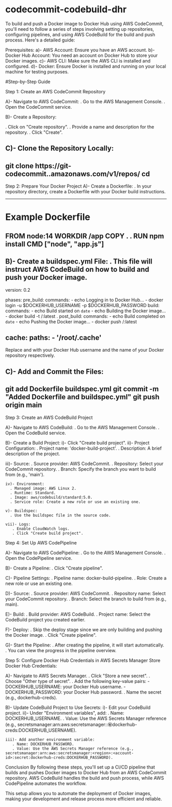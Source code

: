 # codecommit-codebuild-dhr
To build and push a Docker image to Docker Hub using AWS CodeCommit, you'll need to follow a series of steps involving setting up repositories, configuring pipelines, and using AWS CodeBuild for the build and push process. Here's a detailed guide:

Prerequisites:
    a)- AWS Account: Ensure you have an AWS account.
    b)- Docker Hub Account: You need an account on Docker Hub to store your Docker images.
    c)- AWS CLI: Make sure the AWS CLI is installed and configured.
    d)- Docker: Ensure Docker is installed and running on your local machine for testing purposes.

#Step-by-Step Guide

Step 1: Create an AWS CodeCommit Repository

A)- Navigate to AWS CodeCommit:
  . Go to the AWS Management Console.
  . Open the CodeCommit service.

B)-  Create a Repository:

  . Click on "Create repository".
  . Provide a name and description for the repository.
  . Click "Create".

C)- Clone the Repository Locally:
---
git clone https://git-codecommit.<region>.amazonaws.com/v1/repos/<your-repo-name>
cd <your-repo-name>
---

Step 2: Prepare Your Docker Project
A)- Create a Dockerfile:
  . In your repository directory, create a Dockerfile with your Docker build instructions.
  
---
  # Example Dockerfile
FROM node:14
WORKDIR /app
COPY . .
RUN npm install
CMD ["node", "app.js"]
---

B)- Create a buildspec.yml File:
  . This file will instruct AWS CodeBuild on how to build and push your Docker image.
---
version: 0.2

phases:
  pre_build:
    commands:
      - echo Logging in to Docker Hub...
      - docker login -u $DOCKERHUB_USERNAME -p $DOCKERHUB_PASSWORD
  build:
    commands:
      - echo Build started on `date`
      - echo Building the Docker image...
      - docker build -t <your-dockerhub-username>/<your-repo-name>:latest .
  post_build:
    commands:
      - echo Build completed on `date`
      - echo Pushing the Docker image...
      - docker push <your-dockerhub-username>/<your-repo-name>:latest

cache:
  paths:
    - '/root/.cache'
---
Replace <your-dockerhub-username> and <your-repo-name> with your Docker Hub username and the name of your Docker repository respectively.

C)- Add and Commit the Files:
---
git add Dockerfile buildspec.yml
git commit -m "Added Dockerfile and buildspec.yml"
git push origin main
---

Step 3: Create an AWS CodeBuild Project

A)- Navigate to AWS CodeBuild:
  . Go to the AWS Management Console.
  . Open the CodeBuild service.

B)- Create a Build Project:
  i)- Click "Create build project".
  ii)- Project Configuration:
      . Project name: 'docker-build-project'.
      . Description: A brief description of the project.

  iii)- Source:
      . Source provider: AWS CodeCommit.
      . Repository: Select your CodeCommit repository.
      . Branch: Specify the branch you want to build from (e.g., 'main').

    iv)- Environment:
      . Managed image: AWS Linux 2.
      . Runtime: Standard.
      . Image: aws/codebuild/standard:5.0.
      . Service role: Create a new role or use an existing one.

    v)- Buildspec:
      . Use the buildspec file in the source code.
    
    vii)- Logs:
       . Enable CloudWatch logs.
       . Click "Create build project".

Step 4: Set Up AWS CodePipeline

A)- Navigate to AWS CodePipeline:
       . Go to the AWS Management Console.
       . Open the CodePipeline service.

B)- Create a Pipeline:
       . Click "Create pipeline".

C)- Pipeline Settings:
       . Pipeline name: docker-build-pipeline.
       . Role: Create a new role or use an existing one.

D)- Source:
       . Source provider: AWS CodeCommit.
       . Repository name: Select your CodeCommit repository.
       . Branch: Select the branch to build from (e.g., main).

E)- Build:
       . Build provider: AWS CodeBuild.
       . Project name: Select the CodeBuild project you created earlier.

F)- Deploy:
       . Skip the deploy stage since we are only building and pushing the Docker image.
       . Click "Create pipeline".

G)- Start the Pipeline:
       . After creating the pipeline, it will start automatically.
       . You can view the progress in the pipeline overview.

Step 5: Configure Docker Hub Credentials in AWS Secrets Manager
Store Docker Hub Credentials:

A)- Navigate to AWS Secrets Manager.
       . Click "Store a new secret".
       . Choose "Other type of secret".
       . Add the following key-value pairs:
         - DOCKERHUB_USERNAME: your Docker Hub username.
         - DOCKERHUB_PASSWORD: your Docker Hub password.
       . Name the secret (e.g., dockerhub-creds).

B)- Update CodeBuild Project to Use Secrets:
   i)- Edit your CodeBuild project.
   ii)- Under "Environment variables", add:
       . Name: DOCKERHUB_USERNAME.
       . Value: Use the AWS Secrets Manager reference (e.g., secretsmanager:arn:aws:secretsmanager:<region>:<account-id>:secret:dockerhub-creds:DOCKERHUB_USERNAME).

    iii)- Add another environment variable:
       . Name: DOCKERHUB_PASSWORD.
       . Value: Use the AWS Secrets Manager reference (e.g., secretsmanager:arn:aws:secretsmanager:<region>:<account-id>:secret:dockerhub-creds:DOCKERHUB_PASSWORD).

Conclusion
By following these steps, you'll set up a CI/CD pipeline that builds and pushes Docker images to Docker Hub from an AWS CodeCommit repository. AWS CodeBuild handles the build and push process, while AWS CodePipeline automates the workflow.

This setup allows you to automate the deployment of Docker images, making your development and release process more efficient and reliable.


      

